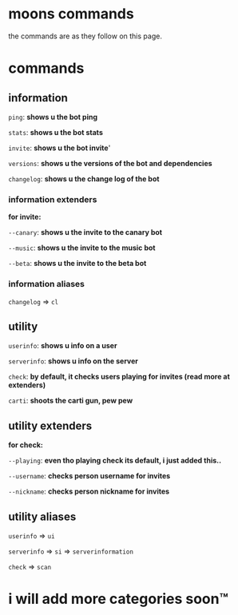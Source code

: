 # moons commands
the commands are as they follow on this page.

# commands
## information
`ping`: **shows u the bot ping**

`stats`: **shows u the bot stats**

`invite`: **shows u the bot invite**'

`versions`: **shows u the versions of the bot and dependencies**

`changelog`: **shows u the change log of the bot**

### information extenders
**for invite:**

`--canary`: **shows u the invite to the canary bot**

`--music`: **shows u the invite to the music bot**

`--beta`: **shows u the invite to the beta bot**

### information aliases
`changelog` => `cl`

## utility
`userinfo`: **shows u info on a user**

`serverinfo`: **shows u info on the server**

`check`: **by default, it checks users playing for invites (read more at extenders)**

`carti`: **shoots the carti gun, pew pew**

## utility extenders
**for check:**

`--playing`: **even tho playing check its default, i just added this..**

`--username`: **checks person username for invites**

`--nickname`: **checks person nickname for invites**

## utility aliases
`userinfo` => `ui`

`serverinfo` => `si` => `serverinformation`

`check` => `scan`

# i will add more categories soon:tm:

